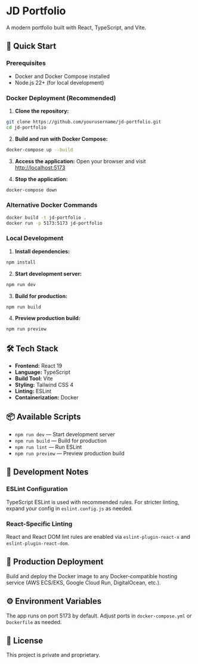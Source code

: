 

# JD Portfolio

A modern portfolio built with React, TypeScript, and Vite.

## 🚀 Quick Start

### Prerequisites

- Docker and Docker Compose installed
- Node.js 22+ (for local development)

### Docker Deployment (Recommended)

1. **Clone the repository:**
  ```bash
  git clone https://github.com/yourusername/jd-portfolio.git
  cd jd-portfolio
  ```

2. **Build and run with Docker Compose:**
  ```bash
  docker-compose up --build
  ```

3. **Access the application:**
  Open your browser and visit [http://localhost:5173](http://localhost:5173)

4. **Stop the application:**
  ```bash
  docker-compose down
  ```

### Alternative Docker Commands

```bash
docker build -t jd-portfolio .
docker run -p 5173:5173 jd-portfolio
```

### Local Development

1. **Install dependencies:**
  ```bash
  npm install
  ```

2. **Start development server:**
  ```bash
  npm run dev
  ```

3. **Build for production:**
  ```bash
  npm run build
  ```

4. **Preview production build:**
  ```bash
  npm run preview
  ```

## 🛠️ Tech Stack

- **Frontend:** React 19
- **Language:** TypeScript
- **Build Tool:** Vite
- **Styling:** Tailwind CSS 4
- **Linting:** ESLint
- **Containerization:** Docker

## 📦 Available Scripts

- `npm run dev` — Start development server
- `npm run build` — Build for production
- `npm run lint` — Run ESLint
- `npm run preview` — Preview production build

## 🔧 Development Notes

### ESLint Configuration

TypeScript ESLint is used with recommended rules. For stricter linting, expand your config in `eslint.config.js` as needed.

### React-Specific Linting

React and React DOM lint rules are enabled via `eslint-plugin-react-x` and `eslint-plugin-react-dom`.

## 🚢 Production Deployment

Build and deploy the Docker image to any Docker-compatible hosting service (AWS ECS/EKS, Google Cloud Run, DigitalOcean, etc.).

## ⚙️ Environment Variables

The app runs on port 5173 by default. Adjust ports in `docker-compose.yml` or `Dockerfile` as needed.

## 📝 License

This project is private and proprietary.
